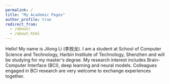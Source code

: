 ```yaml
---
permalink: /
title: "My Academic Pages"
author_profile: true
redirect_from: 
  - /about/
  - /about.html
---
```


Hello! My name is Jilong Li (李觊龙). I am a student at School of Computer Science and Technology, Harbin Institute of Technology, Shenzhen and will be studying for my master's degree. My research interest includes Brain-Computer Interface (BCI), deep learning and neural models. Colleagues engaged in BCI research are very welcome to exchange experiences together.
